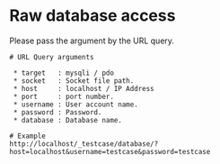 Raw database access
===

 Please pass the argument by the URL query.

```
# URL Query arguments

 * target   : mysqli / pdo
 * socket   : Socket file path.
 * host     : localhost / IP Address
 * port     : port number.
 * username : User account name.
 * password : Password.
 * database : Database name.

# Example
http://localhost/_testcase/database/?host=localhost&username=testcase&password=testcase
```
